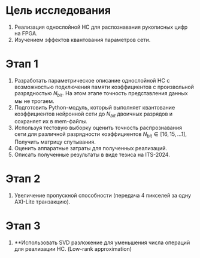 # Цель исследования
1) Реализация однослойной НС для распознавания рукописных цифр на FPGA. 
2) Изучением эффектов квантования параметров сети.

# Этап 1
1) Разработать параметрическое описание однослойной НС с возможностью подключения памяти коэффициентов с произвольной разрядностью $N_{bit}$. На этом этапе точность представления данных мы не трогаем.
2) Подготовить Python-модуль, который выполняет квантование коэффициентов нейронной сети до $N_{bit}$ двоичных разрядов и сохраняет их в mem-файлы.
3) Используя тестовую выборку оценить точность распрознавания сети для различной разрядности коэффициентов $N_{bit}\in [16,15,\ldots 1]$, Получить матрицу спутывания.
4) Оценить аппаратные затраты для полученных реализаций.
5) Описать полученные результаты в виде тезиса на ITS-2024.

# Этап 2
1) Увеличение пропускной способности (передача 4 пикселей за одну AXI-Lite транзакцию).

# Этап 3
1) **Использовать SVD разложение для уменьшения числа операций для реализации НС. (Low-rank approximation)